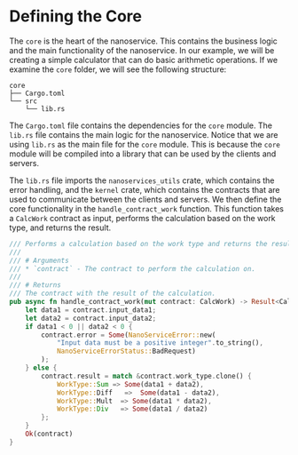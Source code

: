 # Defining the Core

The `core` is the heart of the nanoservice. This contains the business logic and the main functionality of the nanoservice. In our example, we will be creating a simple calculator that can do basic arithmetic operations. If we examine the `core` folder, we will see the following structure:

```plaintext
core
├── Cargo.toml
└── src
    └── lib.rs
```

The `Cargo.toml` file contains the dependencies for the `core` module. The `lib.rs` file contains the main logic for the nanoservice. Notice that we are using `lib.rs` as the main file for the `core` module. This is because the `core` module will be compiled into a library that can be used by the clients and servers. 

The `lib.rs` file imports the `nanoservices_utils` crate, which contains the error handling, and the `kernel` crate, which contains the contracts that are used to communicate between the clients and servers. We then define the core functionality in the `handle_contract_work` function. This function takes a `CalcWork` contract as input, performs the calculation based on the work type, and returns the result.

```rust
/// Performs a calculation based on the work type and returns the result.
/// 
/// # Arguments
/// * `contract` - The contract to perform the calculation on.
/// 
/// # Returns
/// The contract with the result of the calculation.
pub async fn handle_contract_work(mut contract: CalcWork) -> Result<CalcWork, NanoServiceError> {
    let data1 = contract.input_data1;
    let data2 = contract.input_data2;
    if data1 < 0 || data2 < 0 {
        contract.error = Some(NanoServiceError::new(
            "Input data must be a positive integer".to_string(),
            NanoServiceErrorStatus::BadRequest)
        );
    } else {
        contract.result = match &contract.work_type.clone() {
            WorkType::Sum => Some(data1 + data2),
            WorkType::Diff   =>  Some(data1 - data2),
            WorkType::Mult  => Some(data1 * data2),
            WorkType::Div   => Some(data1 / data2)
        };
    }
    Ok(contract)
}
```
